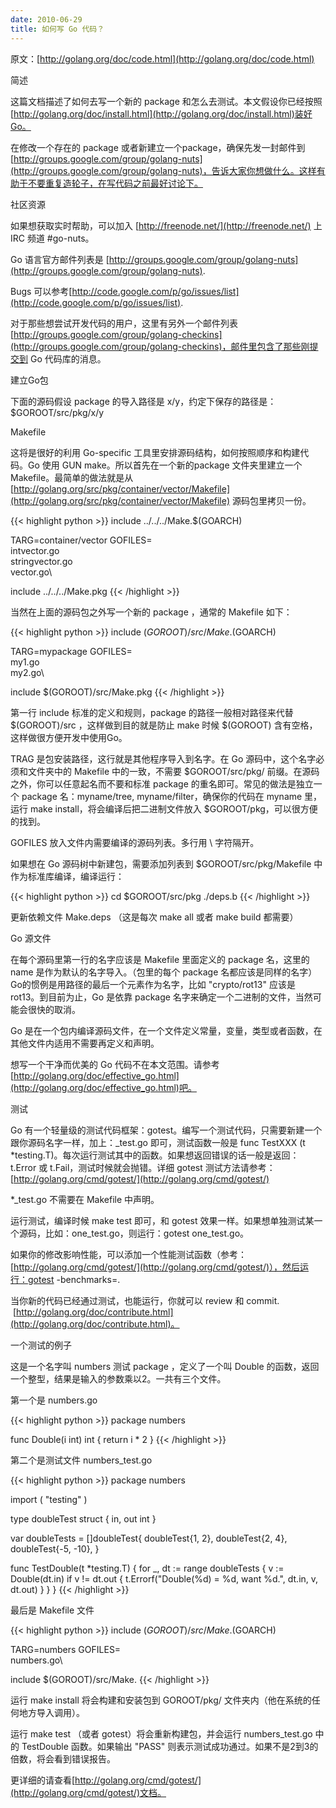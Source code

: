 ```yaml
---
date: 2010-06-29
title: 如何写 Go 代码？
---
```


原文：[http://golang.org/doc/code.html](http://golang.org/doc/code.html)

简述

这篇文档描述了如何去写一个新的 package 和怎么去测试。本文假设你已经按照[http://golang.org/doc/install.html](http://golang.org/doc/install.html)装好Go。

在修改一个存在的 package 或者新建立一个package，确保先发一封邮件到 [http://groups.google.com/group/golang-nuts](http://groups.google.com/group/golang-nuts)，告诉大家你想做什么。这样有助于不要重复造轮子，在写代码之前最好讨论下。

社区资源

如果想获取实时帮助，可以加入 [http://freenode.net/](http://freenode.net/) 上 IRC 频道 #go-nuts。

Go 语言官方邮件列表是 [http://groups.google.com/group/golang-nuts](http://groups.google.com/group/golang-nuts).

Bugs 可以参考[http://code.google.com/p/go/issues/list](http://code.google.com/p/go/issues/list).

对于那些想尝试开发代码的用户，这里有另外一个邮件列表 [http://groups.google.com/group/golang-checkins](http://groups.google.com/group/golang-checkins)，邮件里包含了那些刚提交到 Go 代码库的消息。

建立Go包

下面的源码假设 package 的导入路径是 x/y，约定下保存的路径是：$GOROOT/src/pkg/x/y

Makefile

这将是很好的利用 Go-specific 工具里安排源码结构，如何按照顺序和构建代码。Go 使用 GUN make。所以首先在一个新的package 文件夹里建立一个 Makefile。最简单的做法就是从 [http://golang.org/src/pkg/container/vector/Makefile](http://golang.org/src/pkg/container/vector/Makefile) 源码包里拷贝一份。

{{< highlight python >}}
include ../../../Make.$(GOARCH)

TARG=container/vector
GOFILES=\
	intvector.go\
	stringvector.go\
	vector.go\

include ../../../Make.pkg
{{< /highlight >}}

当然在上面的源码包之外写一个新的 package ，通常的 Makefile 如下：

{{< highlight python >}}
include $(GOROOT)/src/Make.$(GOARCH)

TARG=mypackage
GOFILES=\
	my1.go\
	my2.go\

include $(GOROOT)/src/Make.pkg
{{< /highlight >}}

第一行 include 标准的定义和规则，package 的路径一般相对路径来代替 $(GOROOT)/src ，这样做到目的就是防止 make 时候 $(GOROOT) 含有空格，这样做很方便开发中使用Go。

TRAG 是包安装路径，这行就是其他程序导入到名字。在 Go 源码中，这个名字必须和文件夹中的 Makefile 中的一致，不需要 $GOROOT/src/pkg/ 前缀。在源码之外，你可以任意起名而不要和标准 package 的重名即可。常见的做法是独立一个 package 名：myname/tree, myname/filter，确保你的代码在 myname 里，运行 make install，将会编译后把二进制文件放入 $GOROOT/pkg，可以很方便的找到。

GOFILES 放入文件内需要编译的源码列表。多行用 \ 字符隔开。

如果想在 Go 源码树中新建包，需要添加列表到 $GOROOT/src/pkg/Makefile 中作为标准库编译，编译运行：

{{< highlight python >}}
cd $GOROOT/src/pkg
./deps.b
{{< /highlight >}}

更新依赖文件 Make.deps （这是每次 make all 或者 make build 都需要）

Go 源文件

在每个源码里第一行的名字应该是 Makefile 里面定义的 package 名，这里的 name 是作为默认的名字导入。（包里的每个 package 名都应该是同样的名字）Go的惯例是用路径的最后一个元素作为名字，比如 "crypto/rot13" 应该是 rot13。到目前为止，Go 是依靠 package 名字来确定一个二进制的文件，当然可能会很快的取消。

Go 是在一个包内编译源码文件，在一个文件定义常量，变量，类型或者函数，在其他文件内适用不需要再定义和声明。

想写一个干净而优美的 Go 代码不在本文范围。请参考[http://golang.org/doc/effective_go.html](http://golang.org/doc/effective_go.html)吧。

测试

Go 有一个轻量级的测试代码框架：gotest。编写一个测试代码，只需要新建一个跟你源码名字一样，加上：_test.go 即可，测试函数一般是 func TestXXX (t *testing.T)。每次运行测试其中的函数。如果想返回错误的话一般是返回： t.Error 或 t.Fail，测试时候就会抛错。详细 gotest 测试方法请参考：[http://golang.org/cmd/gotest/](http://golang.org/cmd/gotest/)

*_test.go 不需要在 Makefile 中声明。

运行测试，编译时候 make test 即可，和 gotest 效果一样。如果想单独测试某一个源码，比如：one_test.go，则运行：gotest one_test.go。

如果你的修改影响性能，可以添加一个性能测试函数（参考：[http://golang.org/cmd/gotest/](http://golang.org/cmd/gotest/)），然后运行：gotest -benchmarks=.

当你新的代码已经通过测试，也能运行，你就可以 review 和 commit.  [http://golang.org/doc/contribute.html](http://golang.org/doc/contribute.html)。

一个测试的例子

这是一个名字叫 numbers 测试 package ，定义了一个叫 Double 的函数，返回一个整型，结果是输入的参数乘以2。一共有三个文件。

第一个是 numbers.go

{{< highlight python >}}
package numbers

func Double(i int) int {
	return i * 2
}
{{< /highlight >}}

第二个是测试文件 numbers_test.go

{{< highlight python >}}
package numbers

import (
	"testing"
)

type doubleTest struct {
	in, out int
}

var doubleTests = []doubleTest{
	doubleTest{1, 2},
	doubleTest{2, 4},
	doubleTest{-5, -10},
}

func TestDouble(t *testing.T) {
	for _, dt := range doubleTests {
		v := Double(dt.in)
		if v != dt.out {
			t.Errorf("Double(%d) = %d, want %d.", dt.in, v, dt.out)
		}
	}
}
{{< /highlight >}}

最后是 Makefile 文件

{{< highlight python >}}
include $(GOROOT)/src/Make.$(GOARCH)

TARG=numbers
GOFILES=\
	numbers.go\

include $(GOROOT)/src/Make.
{{< /highlight >}}

运行 make install 将会构建和安装包到 GOROOT/pkg/ 文件夹内（他在系统的任何地方导入调用）。

运行 make test （或者 gotest）将会重新构建包，并会运行 numbers_test.go 中的 TestDouble 函数。如果输出 "PASS" 则表示测试成功通过。如果不是2到3的倍数，将会看到错误报告。

更详细的请查看[http://golang.org/cmd/gotest/](http://golang.org/cmd/gotest/)文档。

